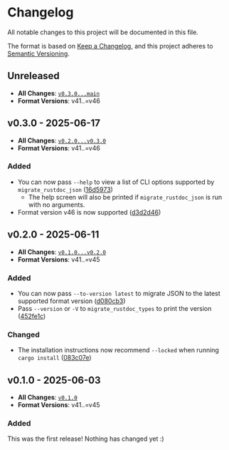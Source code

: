 # Changelog

All notable changes to this project will be documented in this file.

The format is based on [Keep a Changelog](https://keepachangelog.com/en/1.1.0/), and this project adheres to [Semantic Versioning](https://semver.org/spec/v2.0.0.html).

## Unreleased

- **All Changes**: [`v0.3.0...main`](https://github.com/BD103/migrate_rustdoc_json/compare/v0.3.0...main)
- **Format Versions**: v41..=v46

## v0.3.0 - 2025-06-17

- **All Changes**: [`v0.2.0...v0.3.0`](https://github.com/BD103/migrate_rustdoc_json/compare/v0.2.0...v0.3.0)
- **Format Versions**: v41..=v46

### Added

- You can now pass `--help` to view a list of CLI options supported by `migrate_rustdoc_json` ([16d5973](https://github.com/BD103/migrate_rustdoc_json/commit/16d5973d50a81eb9114fe814a96333ca7518e52b))
    - The help screen will also be printed if `migrate_rustdoc_json` is run with no arguments.
- Format version v46 is now supported ([d3d2d46](https://github.com/BD103/migrate_rustdoc_json/commit/d3d2d468daac2f00a6a8d9e703e38370d88827ba))

## v0.2.0 - 2025-06-11

- **All Changes**: [`v0.1.0...v0.2.0`](https://github.com/BD103/migrate_rustdoc_json/compare/v0.1.0...v0.2.0)
- **Format Versions**: v41..=v45

### Added

- You can now pass `--to-version latest` to migrate JSON to the latest supported format version ([d080cb3](https://github.com/BD103/migrate_rustdoc_json/commit/d080cb38d20eb8e22e44d83e0e498b9e867e98f3))
- Pass `--version` or `-V` to `migrate_rustdoc_types` to print the version ([452fe1c](https://github.com/BD103/migrate_rustdoc_json/commit/452fe1c332b0a43b77340fa6cc70525c1bdb4e01))

### Changed

- The installation instructions now recommend `--locked` when running `cargo install` ([083c07e](https://github.com/BD103/migrate_rustdoc_json/commit/083c07e5a7ee635f31f9e20d5823a9e5b89dd10f))

## v0.1.0 - 2025-06-03

- **All Changes**: [`v0.1.0`](https://github.com/BD103/migrate_rustdoc_json/commits/v0.1.0)
- **Format Versions**: v41..=v45

### Added

This was the first release! Nothing has changed yet :)
